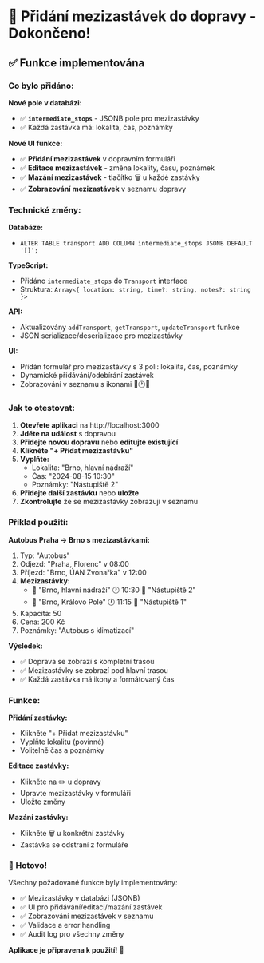 # 🚌 Přidání mezizastávek do dopravy - Dokončeno!

## ✅ Funkce implementována

### Co bylo přidáno:

**Nové pole v databázi:**
- ✅ **`intermediate_stops`** - JSONB pole pro mezizastávky
- ✅ Každá zastávka má: lokalita, čas, poznámky

**Nové UI funkce:**
- ✅ **Přidání mezizastávek** v dopravním formuláři
- ✅ **Editace mezizastávek** - změna lokality, času, poznámek
- ✅ **Mazání mezizastávek** - tlačítko 🗑️ u každé zastávky
- ✅ **Zobrazování mezizastávek** v seznamu dopravy

### Technické změny:

**Databáze:**
- `ALTER TABLE transport ADD COLUMN intermediate_stops JSONB DEFAULT '[]';`

**TypeScript:**
- Přidáno `intermediate_stops` do `Transport` interface
- Struktura: `Array<{ location: string, time?: string, notes?: string }>`

**API:**
- Aktualizovány `addTransport`, `getTransport`, `updateTransport` funkce
- JSON serializace/deserializace pro mezizastávky

**UI:**
- Přidán formulář pro mezizastávky s 3 poli: lokalita, čas, poznámky
- Dynamické přidávání/odebírání zastávek
- Zobrazování v seznamu s ikonami 📍🕐📝

### Jak to otestovat:

1. **Otevřete aplikaci** na http://localhost:3000
2. **Jděte na událost** s dopravou
3. **Přidejte novou dopravu** nebo **editujte existující**
4. **Klikněte "+ Přidat mezizastávku"**
5. **Vyplňte:**
   - Lokalita: "Brno, hlavní nádraží"
   - Čas: "2024-08-15 10:30"
   - Poznámky: "Nástupiště 2"
6. **Přidejte další zastávku** nebo **uložte**
7. **Zkontrolujte** že se mezizastávky zobrazují v seznamu

### Příklad použití:

**Autobus Praha → Brno s mezizastávkami:**
1. Typ: "Autobus"
2. Odjezd: "Praha, Florenc" v 08:00
3. Příjezd: "Brno, ÚAN Zvonařka" v 12:00
4. **Mezizastávky:**
   - 📍 "Brno, hlavní nádraží" 🕐 10:30 📝 "Nástupiště 2"
   - 📍 "Brno, Královo Pole" 🕐 11:15 📝 "Nástupiště 1"
5. Kapacita: 50
6. Cena: 200 Kč
7. Poznámky: "Autobus s klimatizací"

**Výsledek:**
- ✅ Doprava se zobrazí s kompletní trasou
- ✅ Mezizastávky se zobrazí pod hlavní trasou
- ✅ Každá zastávka má ikony a formátovaný čas

### Funkce:

**Přidání zastávky:**
- Klikněte "+ Přidat mezizastávku"
- Vyplňte lokalitu (povinné)
- Volitelně čas a poznámky

**Editace zastávky:**
- Klikněte na ✏️ u dopravy
- Upravte mezizastávky v formuláři
- Uložte změny

**Mazání zastávky:**
- Klikněte 🗑️ u konkrétní zastávky
- Zastávka se odstraní z formuláře

### 🎉 Hotovo!

Všechny požadované funkce byly implementovány:
- ✅ Mezizastávky v databázi (JSONB)
- ✅ UI pro přidávání/editaci/mazání zastávek
- ✅ Zobrazování mezizastávek v seznamu
- ✅ Validace a error handling
- ✅ Audit log pro všechny změny

**Aplikace je připravena k použití!** 🚀 